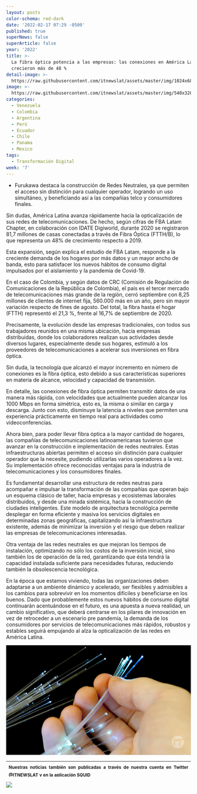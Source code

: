 ```yaml
---
layout: posts
color-schema: red-dark
date: '2022-02-17 07:29 -0500'
published: true
superNews: false
superArticle: false
year: '2022'
title: >-
  La fibra óptica potencia a las empresas: las conexiones en América Latina
  crecieron más de 48 %
detail-image: >-
  https://raw.githubusercontent.com/itnewslat/assets/master/img/1024x680/Fibra-Optica-g.jpg
image: >-
  https://raw.githubusercontent.com/itnewslat/assets/master/img/540x320/Fibra-Optica-p.jpg
categories:
  - Venezuela
  - Colombia
  - Argentina
  - Perú
  - Ecuador
  - Chile
  - Panama
  - Mexico
tags:
  - Transformación Digital
week: '7'
---
```

- Furukawa destaca la construcción de Redes Neutrales, ya que permiten el acceso sin distinción para cualquier operador, logrando un uso simultáneo, y beneficiando así a las compañías telco y consumidores finales.

Sin dudas, América Latina avanza rápidamente hacia la opticalización de sus redes de telecomunicaciones. De hecho, según cifras de FBA Latam Chapter, en colaboración con IDATE Digiworld, durante 2020 se registraron 81,7 millones de casas conectadas a través de Fibra Óptica (FTTH/B), lo que representa un 48% de crecimiento respecto a 2019.

Esta expansión, según explica el estudio de FBA Latam, responde a la creciente demanda de los hogares por más datos y un mayor ancho de banda, esto para satisfacer los nuevos hábitos de consumo digital impulsados por el aislamiento y la pandemia de Covid-19.
 
En el caso de Colombia, y según datos de CRC (Comisión de Regulación de Comunicaciones de la República de Colombia), el país es el tercer mercado de telecomunicaciones más grande de la región, cerró septiembre con 8,25 millones de clientes de internet fija, 560.000 más en un año, pero sin mayor variación respecto de fines de agosto. Del total, la fibra hasta el hogar (FTTH) representó el 21,3 %, frente al 16,7% de septiembre de 2020.
 
Precisamente, la evolución desde las empresas tradicionales, con todos sus trabajadores reunidos en una misma ubicación, hacia empresas distribuidas, donde los colaboradores realizan sus actividades desde diversos lugares, especialmente desde sus hogares, estimuló a los proveedores de telecomunicaciones a acelerar sus inversiones en fibra óptica.
 
Sin duda, la tecnología que alcanzó el mayor incremento en número de conexiones es la fibra óptica, esto debido a sus características superiores en materia de alcance, velocidad y capacidad de transmisión.
 
En detalle, las conexiones de fibra óptica permiten transmitir datos de una manera más rápida, con velocidades que actualmente pueden alcanzar los 1000 Mbps en forma simétrica, esto es, la misma o similar en carga y descarga. Junto con esto, disminuye la latencia a niveles que permiten una experiencia prácticamente en tiempo real para actividades como videoconferencias.
 
Ahora bien, para poder llevar fibra óptica a la mayor cantidad de hogares, las compañías de telecomunicaciones latinoamericanas tuvieron que avanzar en la construcción e implementación de redes neutrales. Estas infraestructuras abiertas permiten el acceso sin distinción para cualquier operador que la necesite, pudiendo utilizarlas varios operadores a la vez. Su implementación ofrece reconocidas ventajas para la industria de telecomunicaciones y los consumidores finales.
 
Es fundamental desarrollar una estructura de redes neutras para acompañar e impulsar la transformación de las compañías que operan bajo un esquema clásico de taller, hacia empresas y ecosistemas laborales distribuidos, y desde una mirada sistémica, hacia la construcción de ciudades inteligentes. Este modelo de arquitectura tecnológica permite desplegar en forma eficiente y masiva los servicios digitales en determinadas zonas geográficas, capitalizando así la infraestructura existente, además de minimizar la inversión y el riesgo que deben realizar las empresas de telecomunicaciones interesadas.
 
Otra ventaja de las redes neutrales es que mejoran los tiempos de instalación, optimizando no sólo los costos de la inversión inicial, sino también los de operación de la red, garantizando que ésta tendrá la capacidad instalada suficiente para necesidades futuras, reduciendo también la obsolescencia tecnológica.
 
En la época que estamos viviendo, todas las organizaciones deben adaptarse a un ambiente dinámico y acelerado, ser flexibles y admisibles a los cambios para sobrevivir en los momentos difíciles y beneficiarse en los buenos. Dado que probablemente estos nuevos hábitos de consumo digital continuarán acentuándose en el futuro, es una apuesta a nueva realidad, un cambio significativo, que deberá centrarse en los pilares de innovación en vez de retroceder a un escenario pre pandemia, la demanda de los consumidores por servicios de telecomunicaciones más rápidos, robustos y estables seguirá empujando al alza la opticalización de las redes en América Latina.

![](https://raw.githubusercontent.com/itnewslat/assets/master/img/540x320/Fibra-Optica-p.jpg)

<table style="height: 42px;" width="569">
<tbody>
<tr>
<td style="text-align: justify;"><sub><strong>Nuestras noticias también son publicadas a través de nuestra cuenta en Twitter <a href="https://twitter.com/itnewslat?lang=es">@ITNEWSLAT</a> y en la aplicación <a href="https://squidapp.co/en/">SQUID</a></strong></sub></td>
</tr>
</tbody>
</table>

<img src="https://tracker.metricool.com/c3po.jpg?hash=56f88a41e39ab42c063cc51676587a04"/>
